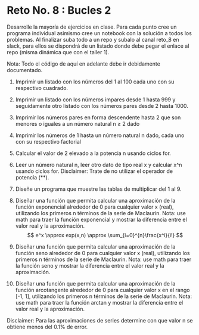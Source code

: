 # Reto No. 8 : Bucles 2

Desarrolle la mayoría de ejercicios en clase. Para cada punto cree un programa individual asimismo cree un notebook con la solución a todos los problemas. 
Al finalizar suba todo a un repo y subalo al canal reto_8 en slack, para ellos se dispondrá de un listado donde debe pegar el enlace al repo (misma dinámica que con el taller 1).

Nota: Todo el código de aquí en adelante debe ir debidamente documentado.

1. Imprimir un listado con los números del 1 al 100 cada uno con su respectivo cuadrado.


2. Imprimir un listado con los números impares desde 1 hasta 999 y seguidamente otro listado con los números pares desde 2 hasta 1000.


3. Imprimir los números pares en forma descendente hasta 2 que son menores o iguales a un número natural n ≥ 2 dado

   
4. Imprimir los números de 1 hasta un número natural n dado, cada uno con su respectivo factorial


5. Calcular el valor de 2 elevado a la potencia n usando ciclos for.


6. Leer un número natural n, leer otro dato de tipo real x y calcular x^n usando ciclos for. Disclaimer: Trate de no utilizar el operador de potencia (**).


7. Diseñe un programa que muestre las tablas de multiplicar del 1 al 9.


8. Diseñar una función que permita calcular una aproximación de la función exponencial alrededor de 0 para cualquier valor x (real), utilizando los primeros n términos de la serie de Maclaurin. Nota: use math para traer la función exponencial y mostrar la diferencia entre el valor real y la aproximación.
$$ e^x \approx exp(x,n) \approx \sum_{i=0}^{n}\frac{x^i}{i!} $$

9. Diseñar una función que permita calcular una aproximación de la función seno alrededor de 0 para cualquier valor x (real), utilizando los primeros n términos de la serie de Maclaurin. Nota: use math para traer la función seno y mostrar la diferencia entre el valor real y la aproximación.


10. Diseñar una función que permita calcular una aproximación de la función arcotangente alrededor de 0 para cualquier valor x en el rango [-1, 1], utilizando los primeros n términos de la serie de Maclaurin. Nota: use math para traer la función arctan y mostrar la diferencia entre el valor real y la aproximación.
 
Disclaimer: Para las aproximaciones de series determine con que valor n se obtiene menos del 0.1% de error.
